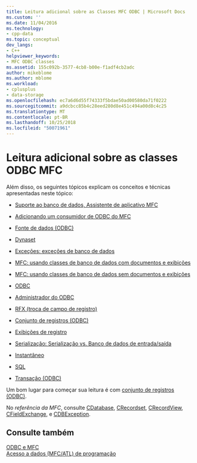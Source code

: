 ```yaml
---
title: Leitura adicional sobre as Classes MFC ODBC | Microsoft Docs
ms.custom: ''
ms.date: 11/04/2016
ms.technology:
- cpp-data
ms.topic: conceptual
dev_langs:
- C++
helpviewer_keywords:
- MFC ODBC classes
ms.assetid: 155c092b-3577-4cb8-b00e-f1adf4cb2adc
author: mikeblome
ms.author: mblome
ms.workload:
- cplusplus
- data-storage
ms.openlocfilehash: ec7a6d6d55f74333f5bdae50ad00580da71f0222
ms.sourcegitcommit: a9dcbcc85b4c28eed280d8e451c494a00d8c4c25
ms.translationtype: MT
ms.contentlocale: pt-BR
ms.lasthandoff: 10/25/2018
ms.locfileid: "50071961"
---
```

# <a name="further-reading-about-the-mfc-odbc-classes"></a>Leitura adicional sobre as classes ODBC MFC

Além disso, os seguintes tópicos explicam os conceitos e técnicas apresentadas neste tópico:

- [Suporte ao banco de dados, Assistente de aplicativo MFC](../../mfc/reference/database-support-mfc-application-wizard.md)

- [Adicionando um consumidor de ODBC do MFC](../../mfc/reference/adding-an-mfc-odbc-consumer.md)

- [Fonte de dados (ODBC)](../../data/odbc/data-source-odbc.md)

- [Dynaset](../../data/odbc/dynaset.md)

- [Exceções: exceções de banco de dados](../../mfc/exceptions-database-exceptions.md)

- [MFC: usando classes de banco de dados com documentos e exibições](../../data/mfc-using-database-classes-with-documents-and-views.md)

- [MFC: usando classes de banco de dados sem documentos e exibições](../../data/mfc-using-database-classes-without-documents-and-views.md)

- [ODBC](../../data/odbc/odbc-basics.md)

- [Administrador do ODBC](../../data/odbc/odbc-administrator.md)

- [RFX (troca de campo de registro)](../../data/odbc/record-field-exchange-rfx.md)

- [Conjunto de registros (ODBC)](../../data/odbc/recordset-odbc.md)

- [Exibições de registro](../../data/record-views-mfc-data-access.md)

- [Serialização: Serialização vs. Banco de dados de entrada/saída](../../mfc/serialization-serialization-vs-database-input-output.md)

- [Instantâneo](../../data/odbc/snapshot.md)

- [SQL](../../data/odbc/sql.md)

- [Transação (ODBC)](../../data/odbc/transaction-odbc.md)

Um bom lugar para começar sua leitura é com [conjunto de registros (ODBC)](../../data/odbc/recordset-odbc.md).

No *referência da MFC*, consulte [CDatabase](../../mfc/reference/cdatabase-class.md), [CRecordset](../../mfc/reference/crecordset-class.md), [CRecordView](../../mfc/reference/crecordview-class.md), [CFieldExchange](../../mfc/reference/cfieldexchange-class.md), e [CDBException](../../mfc/reference/cdbexception-class.md).

## <a name="see-also"></a>Consulte também

[ODBC e MFC](../../data/odbc/odbc-and-mfc.md)<br/>
[Acesso a dados (MFC/ATL) de programação](../../data/data-access-programming-mfc-atl.md)